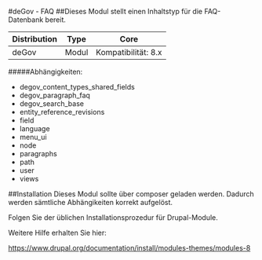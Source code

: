 #deGov - FAQ
##Dieses Modul stellt einen Inhaltstyp für die FAQ-Datenbank bereit.

Distribution | Type | Core
--- | --- | ---
deGov | Modul |  Kompatibilität: 8.x

#####Abhängigkeiten:
  - degov_content_types_shared_fields
  - degov_paragraph_faq
  - degov_search_base
  - entity_reference_revisions
  - field
  - language
  - menu_ui
  - node
  - paragraphs
  - path
  - user
  - views

##Installation
Dieses Modul sollte über composer geladen werden. Dadurch werden sämtliche Abhängikeiten korrekt aufgelöst.

Folgen Sie der üblichen Installationsprozedur für Drupal-Module.

Weitere Hilfe erhalten Sie hier:

https://www.drupal.org/documentation/install/modules-themes/modules-8
